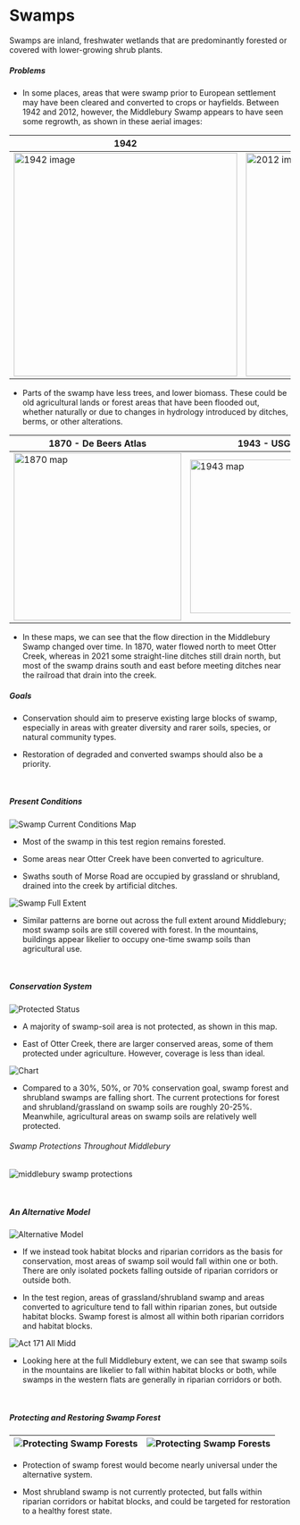 # Swamps

Swamps are inland, freshwater wetlands that are predominantly forested or covered with lower-growing shrub plants.

##### Problems

- In some places, areas that were swamp prior to European settlement may have been cleared and converted to crops or hayfields. Between 1942 and 2012, however, the Middlebury Swamp appears to have seen some regrowth, as shown in these aerial images:

|1942|2012|
|---|---|
|<img src="assets/o1942.png" alt="1942 image" width="400" />|<img src="assets/o2012.png" alt="2012 image" width="400" />|

- Parts of the swamp have less trees, and lower biomass. These could be old agricultural lands or forest areas that have been flooded out, whether naturally or due to changes in hydrology introduced by ditches, berms, or other alterations.

|1870 - De Beers Atlas|1943 - USGS|2021 - USGS|
|---|---|---|
|<img src="assets/i1870.png" alt="1870 map" width="300" />|<img src="assets/i1943.png" alt="1943 map" width="275" />|<img src="assets/i2021.png" alt="2021 map" width="300" />|

- In these maps, we can see that the flow direction in the Middlebury Swamp changed over time. In 1870, water flowed north to meet Otter Creek, whereas in 2021 some straight-line ditches still drain north, but most of the swamp drains south and east before meeting ditches near the railroad that drain into the creek.

##### Goals

- Conservation should aim to preserve existing large blocks of swamp, especially in areas with greater diversity and rarer soils, species, or natural community types.

- Restoration of degraded and converted swamps should also be a priority.

&ensp;

##### Present Conditions
![Swamp Current Conditions Map](assets/result.png)
- Most of the swamp in this test region remains forested.

- Some areas near Otter Creek have been converted to agriculture.

- Swaths south of Morse Road are occupied by grassland or shrubland, drained into the creek by artificial ditches.

![Swamp Full Extent](assets/midd_lc_swampsoil.png)
- Similar patterns are borne out across the full extent around Middlebury; most swamp soils are still covered with forest. In the mountains, buildings appear likelier to occupy one-time swamp soils than agricultural use.

&ensp;


##### Conservation System

![Protected Status](assets/protected.png)

- A majority of swamp-soil area is not protected, as shown in this map.

- East of Otter Creek, there are larger conserved areas, some of them protected under agriculture. However, coverage is less than ideal.

![Chart](assets/benches.png)

- Compared to a 30%, 50%, or 70% conservation goal, swamp forest and shrubland swamps are falling short. The current protections for forest and shrubland/grassland on swamp soils are roughly 20-25%. Meanwhile, agricultural areas on swamp soils are relatively well protected.

###### Swamp Protections Throughout Middlebury
![middlebury swamp protections](assets/swapro.png)

&ensp;

##### An Alternative Model
![Alternative Model](assets/habripmap2.png)
- If we instead took habitat blocks and riparian corridors as the basis for conservation, most areas of swamp soil would fall within one or both. There are only isolated pockets falling outside of riparian corridors or outside both.

- In the test region, areas of grassland/shrubland swamp and areas converted to agriculture tend to fall within riparian zones, but outside habitat blocks. Swamp forest is almost all within both riparian corridors and habitat blocks.

![Act 171 All Midd](assets/act171midd.png)
- Looking here at the full Middlebury extent, we can see that swamp soils in the mountains are likelier to fall within habitat blocks or both, while swamps in the western flats are generally in riparian corridors or both.

&ensp;

##### Protecting and Restoring Swamp Forest
|![Protecting Swamp Forests](assets/tree_f.png)|![Protecting Swamp Forests](assets/shrub_f.png)|
|---|---|


- Protection of swamp forest would become nearly universal under the alternative system.

- Most shrubland swamp is not currently protected, but falls within riparian corridors or habitat blocks, and could be targeted for restoration to a healthy forest state.
